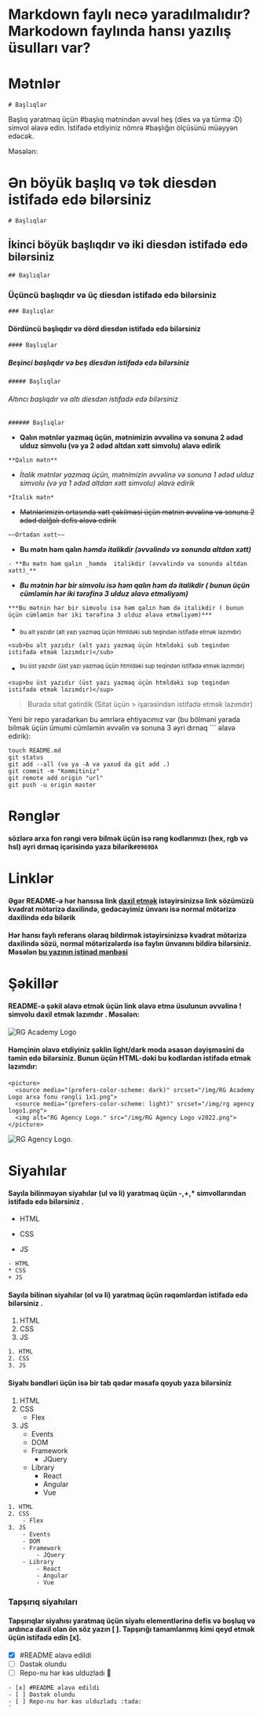 # Markdown faylı necə yaradılmalıdır? Markodown faylında hansı yazılış üsulları var?

# Mətnlər
```
# Başlıqlar
```
Başlıq yaratmaq üçün #başlıq mətnindən əvvəl heş (dies və ya türmə :D) simvol əlavə edin. İstifadə etdiyiniz nömrə #başlığın ölçüsünü müəyyən edəcək.

Məsələn:
# Ən böyük başlıq və tək diesdən istifadə edə bilərsiniz
```
# Başlıqlar
```
## İkinci böyük başlıqdır və iki diesdən istifadə edə bilərsiniz
```
## Başlıqlar
```
### Üçüncü başlıqdır və üç diesdən istifadə edə bilərsiniz
```
### Başlıqlar
```
#### Dördüncü başlıqdır və dörd diesdən istifadə edə bilərsiniz
```
#### Başlıqlar
```
##### Beşinci başlıqdır və beş diesdən istifadə edə bilərsiniz
```
##### Başlıqlar
```
###### Altıncı başlıqdır və altı diesdən istifadə edə bilərsiniz
```
###### Başlıqlar
```


- **Qalın mətnlər yazmaq üçün, mətnimizin əvvəlinə və sonuna 2 ədəd ulduz simvolu (və ya 2 ədəd altdan xətt simvolu) əlavə edirik**
```
**Qalın mətn**
```
- *İtalik mətnlər yazmaq üçün, mətnimizin əvvəlinə və sonuna 1 ədəd ulduz simvolu (və ya 1 ədəd altdan xətt simvolu)  əlavə edirik*
```
*İtalik mətn*
```
- ~~Mətnlərimizin ortasında xətt çəkilməsi üçün mətnin əvvəlinə və sonuna 2 ədəd dalğalı defis əlavə edirik~~
```
~~Ortadan xətt~~
```

- **Bu mətn həm qalın _həmdə  italikdir (əvvəlində və sonunda altdan xətt)_**
```
- **Bu mətn həm qalın _həmdə  italikdir (əvvəlində və sonunda altdan xətt)_**
```

- ***Bu mətnin hər bir simvolu isə həm qalın həm də italikdir ( bunun üçün cümləmin hər iki tərəfinə 3 ulduz əlavə etməliyəm)***
```
***Bu mətnin hər bir simvolu isə həm qalın həm də italikdir ( bunun üçün cümləmin hər iki tərəfinə 3 ulduz əlavə etməliyəm)***
```

- <sub>bu alt yazıdır (alt yazı yazmaq üçün htmldəki sub teqindən istifadə etmək lazımdır)</sub>
```
<sub>bu alt yazıdır (alt yazı yazmaq üçün htmldəki sub teqindən istifadə etmək lazımdır)</sub>
```


- <sup>bu üst yazıdır (üst yazı yazmaq üçün htmldəki sup teqindən istifadə etmək lazımdır)</sup>
```
<sup>bu üst yazıdır (üst yazı yazmaq üçün htmldəki sup teqindən istifadə etmək lazımdır)</sup>
```


> Burada sitat gətirdik (Sitat üçün > işarəsindən istifadə etmək lazımdır)

Yeni bir repo yaradarkən bu əmrlərə ehtiyacımız var (bu bölməni yarada bilmək üçün ümumi cümləmin əvvəlin və sonuna 3  əyri dırnaq ``` əlavə edirik): 
``` 
touch README.md
git status 
git add --all (və ya -A və yaxud da git add .)
git commit -m "Kommitiniz"
git remote add origin "url"
git push -u origin master
```

# Rənglər
#### sözlərə arxa fon rəngi verə bilmək üçün isə rəng kodlarımızı (hex, rgb və hsl) əyri dırnaq içərisində yaza bilərik`#0969DA`

# Linklər

#### Əgər README-ə hər hansısa link [daxil etmək](https://www.instagram.com/rgacademy_org) istəyirsinizsə link sözümüzü kvadrat mötərizə daxilində, gedəcəyimiz ünvanı isə normal mötərizə daxilində edə bilərik

#### Hər hansı faylı referans olaraq bildirmək istəyirsinizsə kvadrat mötərizə daxilində sözü, normal mötərizələrdə isə faylın ünvanını bildirə bilərsiniz. Məsələn [bu yazının istinad mənbəsi](/MENBE.md)


# Şəkillər
#### README-ə şəkil əlavə etmək üçün link əlavə etmə üsulunun əvvəlinə ! simvolu daxil etmək lazımdır ![](). Məsələn:
![RG Academy Logo](./img/RG%20Agency%20Logo%20v2022.png)  

#### Həmçinin əlavə etdiyiniz şəklin light/dark moda əsasən dəyişməsini də təmin edə bilərsiniz. Bunun üçün HTML-dəki bu kodlardan istifadə etmək lazımdır:
```
<picture>
  <source media="(prefers-color-scheme: dark)" srcset="/img/RG Academy Logo arxa fonu rəngli 1x1.png">
  <source media="(prefers-color-scheme: light)" srcset="/img/rg agency logo1.png">
  <img alt="RG Agency Logo." src="/img/RG Agency Logo v2022.png">
</picture>
```
<picture>
  <source media="(prefers-color-scheme: dark)" srcset="/img/RG Academy Logo arxa fonu rəngli 1x1.png">
  <source media="(prefers-color-scheme: light)" srcset="/img/rg agency logo1.png">
  <img alt="RG Agency Logo." src="/img/RG Agency Logo v2022.png">
</picture>


# Siyahılar
#### Sayıla bilinməyən siyahılar (ul və li) yaratmaq üçün -,+,* simvollarından istifadə edə bilərsiniz .

- HTML
* CSS
+ JS
```
- HTML
* CSS
+ JS
```

#### Sayıla bilinən siyahılar (ol və li) yaratmaq üçün rəqəmlərdən istifadə edə bilərsiniz .

1. HTML
2. CSS
3. JS
```
1. HTML
2. CSS
3. JS
```

#### Siyahı bəndləri üçün isə bir tab qədər məsafə qoyub yaza bilərsiniz
1. HTML
2. CSS
    - Flex
3. JS
    - Events
    - DOM
    - Framework
        - JQuery
    - Library
        - React
        - Angular
        - Vue
```
1. HTML
2. CSS
    - Flex
3. JS
    - Events
    - DOM
    - Framework
        - JQuery
    - Library
        - React
        - Angular
        - Vue
```

### Tapşırıq siyahıları
#### Tapşırıqlar siyahısı yaratmaq üçün siyahı elementlərinə defis və boşluq və ardınca daxil olan ön söz yazın [ ]. Tapşırığı tamamlanmış kimi qeyd etmək üçün istifadə edin [x].

- [x] #README əlavə edildi
- [ ] Dəstək olundu
- [ ] Repo-nu hər kəs ulduzladı :tada:

```
- [x] #README əlavə edildi
- [ ] Dəstək olundu
- [ ] Repo-nu hər kəs ulduzladı :tada:
`